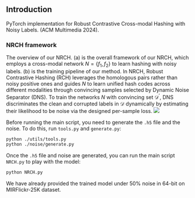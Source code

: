 ## Introduction
PyTorch implementation for Robust Contrastive Cross-modal Hashing with Noisy Labels. (ACM Multimedia 2024). 

### NRCH framework
The overview of our NRCH. (a) is the overall framework of our NRCH, which employs a cross-modal network $N=\{f_1,f_2\}$ to learn hashing with noisy labels. (b) is the training pipeline of our method. In NRCH, Robust Contrastive Hashing (RCH) leverages the homologous pairs rather than noisy positive ones and guides $N$ to learn unified hash codes across different modalities through convincing samples selected by Dynamic Noise Separator (DNS). To train the networks $N$ with convincing set $\mathcal{D}^{'}$, DNS discriminates the clean and corrupted labels in $\mathcal{D}$ dynamically by estimating their likelihood to be noise via the designed per-sample loss.
<img src="./img/framework.png"   />


Before running the main script, you need to generate the `.h5` file and the noise. To do this, run `tools.py` and `generate.py`:
```bash
python ./utils/tools.py
python ./noise/generate.py
```

Once the `.h5` file and noise are generated, you can run the main script `NRCH.py` to play with the model:
```bash
python NRCH.py
```

We have already provided the trained model under 50% noise in 64-bit on MIRFlickr-25K dataset.
